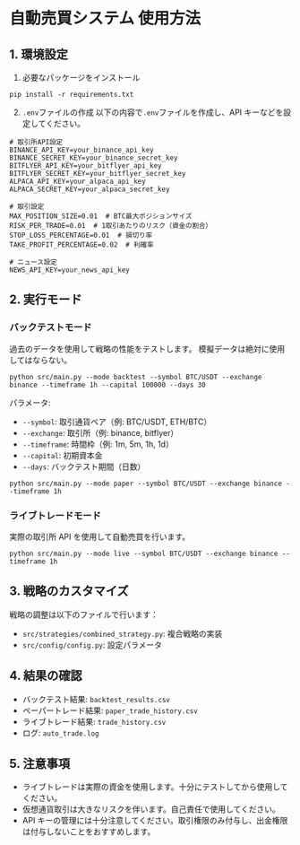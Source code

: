 # 自動売買システム 使用方法

## 1. 環境設定

1. 必要なパッケージをインストール

```
pip install -r requirements.txt
```

2. `.env`ファイルの作成
   以下の内容で`.env`ファイルを作成し、API キーなどを設定してください。

```
# 取引所API設定
BINANCE_API_KEY=your_binance_api_key
BINANCE_SECRET_KEY=your_binance_secret_key
BITFLYER_API_KEY=your_bitflyer_api_key
BITFLYER_SECRET_KEY=your_bitflyer_secret_key
ALPACA_API_KEY=your_alpaca_api_key
ALPACA_SECRET_KEY=your_alpaca_secret_key

# 取引設定
MAX_POSITION_SIZE=0.01  # BTC最大ポジションサイズ
RISK_PER_TRADE=0.01  # 1取引あたりのリスク（資金の割合）
STOP_LOSS_PERCENTAGE=0.01  # 損切り率
TAKE_PROFIT_PERCENTAGE=0.02  # 利確率

# ニュース設定
NEWS_API_KEY=your_news_api_key
```

## 2. 実行モード

### バックテストモード

過去のデータを使用して戦略の性能をテストします。
模擬データは絶対に使用してはならない。

```
python src/main.py --mode backtest --symbol BTC/USDT --exchange binance --timeframe 1h --capital 100000 --days 30
```

パラメータ:

- `--symbol`: 取引通貨ペア（例: BTC/USDT, ETH/BTC）
- `--exchange`: 取引所（例: binance, bitflyer）
- `--timeframe`: 時間枠（例: 1m, 5m, 1h, 1d）
- `--capital`: 初期資本金
- `--days`: バックテスト期間（日数）

```
python src/main.py --mode paper --symbol BTC/USDT --exchange binance --timeframe 1h
```

### ライブトレードモード

実際の取引所 API を使用して自動売買を行います。

```
python src/main.py --mode live --symbol BTC/USDT --exchange binance --timeframe 1h
```

## 3. 戦略のカスタマイズ

戦略の調整は以下のファイルで行います：

- `src/strategies/combined_strategy.py`: 複合戦略の実装
- `src/config/config.py`: 設定パラメータ

## 4. 結果の確認

- バックテスト結果: `backtest_results.csv`
- ペーパートレード結果: `paper_trade_history.csv`
- ライブトレード結果: `trade_history.csv`
- ログ: `auto_trade.log`

## 5. 注意事項

- ライブトレードは実際の資金を使用します。十分にテストしてから使用してください。
- 仮想通貨取引は大きなリスクを伴います。自己責任で使用してください。
- API キーの管理には十分注意してください。取引権限のみ付与し、出金権限は付与しないことをおすすめします。
